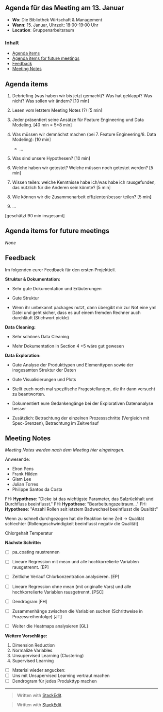 ## Agenda für das Meeting am 13. Januar
- **Wo**: Die Bibliothek Wirtschaft & Management
- **Wann**: 15. Januar, Uhrzeit: 18:00-19:00 Uhr 
- **Location**: Gruppenarbeitsraum

### Inhalt

* [Agenda items](#agenda-items)
* [Agenda items for future meetings](#agenda-items-for-future-meetings)
* [Feedback](#feedback)
* [Meeting Notes](#meeting-notes)

## Agenda items

1. Debriefing (was haben wir bis jetzt gemacht)? Was hat geklappt? Was nicht? Was sollen wir ändern? [10 min]

2. Lesen vom letztem Meeting Notes (?) [5 min]

3. Jeder präsentiert seine Ansätze für Feature Engineering und Data Modeling. [40 min = 5*8 min]

5. Was müssen wir demnächst machen (bei 7. Feature Engineering/8. Data Modeling): [10 min]
	- ...

6. Was sind unsere Hypothesen? [10 min]
7. Welche haben wir getestet? Welche müssen noch getestet werden? [5 min]
	
8. Wissen teilen: welche Kenntnisse habe ich/was habe ich rausgefunden, das nützlich für die Anderen sein könnte? [5 min]

9.  Wie können wir die Zusammenarbeit effizienter/besser teilen? [5 min]
10. ...

[geschätzt 90 min insgesamt]

## Agenda items for future meetings

*None*

## Feedback

Im folgenden eurer Feedback für den ersten Projektteil.

**Struktur & Dokumentation:**

- Sehr gute Dokumentation und Erläuterungen

- Gute Struktur

- Wenn ihr unbekannt packages nutzt, dann übergibt mir zur Not eine yml Datei und geht sicher, dass es auf einem fremden Rechner auch durchläuft (Stichwort pickle)

**Data Cleaning:**

- Sehr schönes Data Cleaning

- Mehr Dokumentation in Section 4 +5 wäre gut gewesen

**Data Exploration:**

- Gute Analyse der Produkttypen und Elementtypen sowie der insgesamten Struktur der Daten

- Gute Visualisierungen und Plots

- Stellt euch noch mal spezifische Fragestellungen, die ihr dann versucht zu beantworten.

- Dokumentiert eure Gedankengänge bei der Explorativen Datenanalyse besser

- Zusätzlich: Betrachtung der einzelnen Prozessschritte (Vergleich mit Spec-Grenzen), Betrachtung im Zeitverlauf

## Meeting Notes
*Meeting Notes werden nach dem Meeting hier eingetragen.*

Anwesende:
- Elron Pens
- Frank Hilden
- Giam Lee
- Julian Torres
- Philippe Santos da Costa

FH: **Hypothese**: "Dicke ist das wichtigste Parameter, das Salzrückhalt und Durchfluss beeinflusst."
FH: **Hypothese**: "Bearbeitungszeitraum..."
FH: **Hypothese**: "Anzahl Rollen seit letztem Badwechsel beeinflusst die Qualität"

Wenn zu schnell durchgezogen hat die Reaktion keine Zeit → Qualität schlechter
(Rollengeschwindigkeit beeinflusst negativ die Qualität)

Chlorgehalt
Temperatur

**Nächste Schritte:**

- [ ] pa_coating raustrennen  
- [ ] Lineare Regression mit mean und alle hochkorrelierte Variablen rausgetrennt. [EP]
- [ ] Zeitliche Verlauf Chlorkonzentration analysieren. [EP] 
- [ ] Lineare Regression ohne mean (mit originalle Vars) und alle hochkorrelierte Variablen rausgetrennt. [PSC]
- [ ] Dendrogram [FH]
- [ ] Zusammenhänge zwischen die Variablen suchen (Schrittweise in Prozessreihenfolge) [JT]
- [ ] Weiter die Heatmaps analysieren [GL]
 

**Weitere Vorschläge:**

1. Dimension Reduction
2. Normalize Variables
3. Unsupervised Learning (Clustering)
4. Supervised Learning

- [ ] Material wieder angucken:
- [ ] Uns mit Unsupervised Learning vertraut machen
- [ ] Dendrogram für jedes Produkttyp machen

---
> Written with [StackEdit](https://stackedit.io/).


> Written with [StackEdit](https://stackedit.io/).
<!--stackedit_data:
eyJoaXN0b3J5IjpbLTI0OTY2NTkyNV19
-->